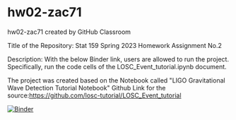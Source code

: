 # hw02-zac71
hw02-zac71 created by GitHub Classroom

Title of the Repository: Stat 159 Spring 2023 Homework Assignment No.2

Description: With the below Binder link, users are allowed to run the project. Specifically, run the code cells of the LOSC_Event_tutorial.ipynb document.

The project was created based on the Notebook called "LIGO Gravitational Wave Detection Tutorial Notebook" Github Link for the source:https://github.com/losc-tutorial/LOSC_Event_tutorial


[![Binder](https://mybinder.org/badge_logo.svg)](https://mybinder.org/v2/gh/UCB-stat-159-s23/hw02-zac71.git/HEAD)